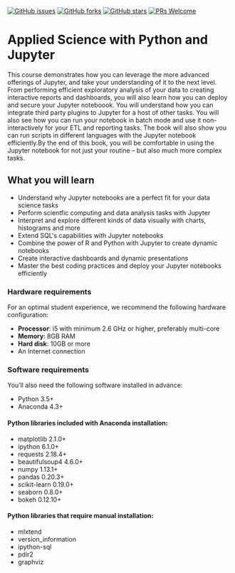 [![GitHub issues](https://img.shields.io/github/issues/TrainingByPackt/Beginning-Data-Science-with-Python-and-Jupyter.svg)](https://github.com/TrainingByPackt/Beginning-Data-Science-with-Python-and-Jupyter/issues)
[![GitHub forks](https://img.shields.io/github/forks/TrainingByPackt/Beginning-Data-Science-with-Python-and-Jupyter.svg)](https://github.com/TrainingByPackt/Beginning-Data-Science-with-Python-and-Jupyter/network)
[![GitHub stars](https://img.shields.io/github/stars/TrainingByPackt/Beginning-Data-Science-with-Python-and-Jupyter.svg)](https://github.com/TrainingByPackt/Beginning-Data-Science-with-Python-and-Jupyter/stargazers)
[![PRs Welcome](https://img.shields.io/badge/PRs-welcome-brightgreen.svg)](https://github.com/TrainingByPackt/Beginning-Data-Science-with-Python-and-Jupyter/pulls)



# Applied Science with Python and Jupyter
This course demonstrates how you can leverage the more advanced offerings of Jupyter, and take your understanding of it to the next level. From performing efficient exploratory analysis of your data to creating interactive reports and dashboards, you will also learn how you can deploy and secure your Jupyter noteboook. You will understand how you can integrate third party plugins to Jupyter for a host of other tasks. You will also see how you can run your notebook in batch mode and use it non-interactively for your ETL and reporting tasks. The book will also show you can run scripts in different languages with the Jupyter notebook efficiently.By the end of this book, you will be comfortable in using the Jupyter notebook for not just your routine – but also much more complex tasks.


## What you will learn
* Understand why Jupyter notebooks are a perfect fit for your data science tasks
* Perform scientfic computing and data analysis tasks with Jupyter
* Interpret and explore different kinds of data visually with charts, histograms and more
* Extend SQL's capabilities with Jupyter notebooks
* Combine the power of R and Python with Jupyter to create dynamic notebooks
* Create interactive dashboards and dynamic presentations
* Master the best coding practices and deploy your Jupyter notebooks efficiently


### Hardware requirements
For an optimal student experience, we recommend the following hardware configuration:
* **Processor**: i5 with minimum 2.6 GHz or higher, preferably multi-core
* **Memory**: 8GB RAM
* **Hard disk**: 10GB or more 
* An Internet connection



### Software requirements
You’ll also need the following software installed in advance:
* Python 3.5+
* Anaconda 4.3+

#### Python libraries included with Anaconda installation:
* matplotlib 2.1.0+
* ipython 6.1.0+
* requests 2.18.4+
* beautifulsoup4 4.6.0+
* numpy 1.13.1+
* pandas 0.20.3+
* scikit-learn 0.19.0+
* seaborn 0.8.0+
* bokeh 0.12.10+

#### Python libraries that require manual installation:
* mlxtend
* version_information
* ipython-sql
* pdir2
* graphviz




